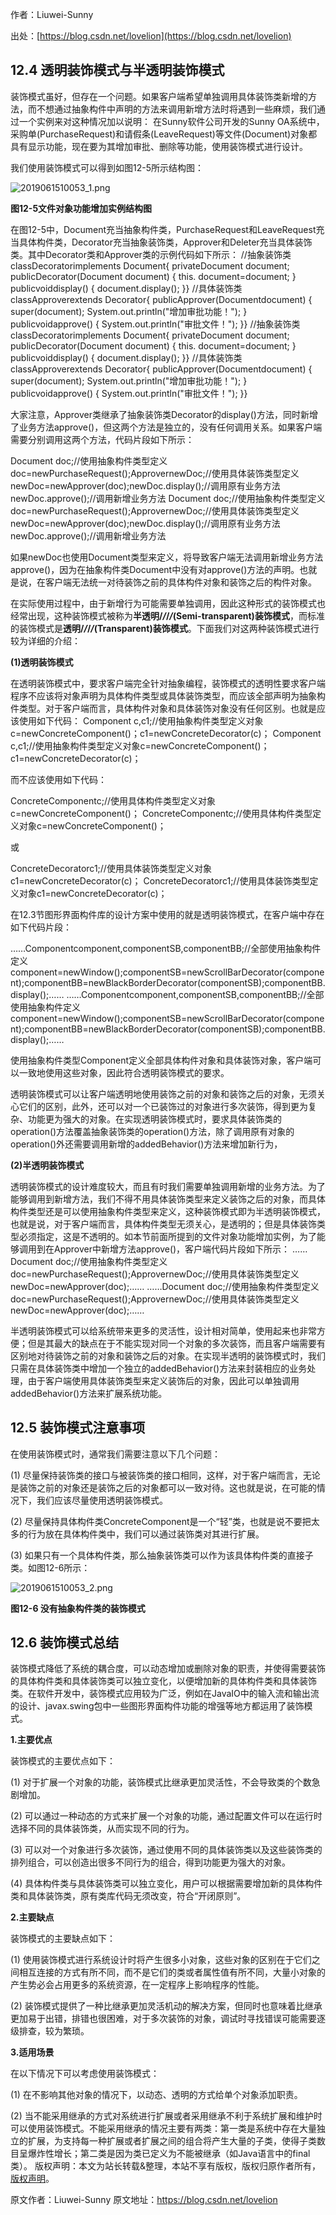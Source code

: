 

  
作者：Liuwei-Sunny

出处：[https://blog.csdn.net/lovelion](https://blog.csdn.net/lovelion)

## 12.4 透明装饰模式与半透明装饰模式

装饰模式虽好，但存在一个问题。如果客户端希望单独调用具体装饰类新增的方法，而不想通过抽象构件中声明的方法来调用新增方法时将遇到一些麻烦，我们通过一个实例来对这种情况加以说明：
在Sunny软件公司开发的Sunny OA系统中，采购单(PurchaseRequest)和请假条(LeaveRequest)等文件(Document)对象都具有显示功能，现在要为其增加审批、删除等功能，使用装饰模式进行设计。

我们使用装饰模式可以得到如图12-5所示结构图：

![2019061510053_1.png](https://gitee.com/hezhiyuan007/java-study/raw/master/images/DesignMode2/d80f21d1-8ecc-432f-9e6f-4e4a031634cc.png)

**图12-5文件对象功能增加实例结构图**

在图12-5中，Document充当抽象构件类，PurchaseRequest和LeaveRequest充当具体构件类，Decorator充当抽象装饰类，Approver和Deleter充当具体装饰类。其中Decorator类和Approver类的示例代码如下所示：
//抽象装饰类classDecoratorimplements Document{ privateDocument document; publicDecorator(Document document) { this. document=document; } publicvoiddisplay() { document.display(); }} //具体装饰类classApproverextends Decorator{ publicApprover(Documentdocument) { super(document); System.out.println("增加审批功能！"); } publicvoidapprove() { System.out.println("审批文件！"); }} //抽象装饰类classDecoratorimplements Document{ privateDocument document; publicDecorator(Document document) { this. document=document; } publicvoiddisplay() { document.display(); }} //具体装饰类classApproverextends Decorator{ publicApprover(Documentdocument) { super(document); System.out.println("增加审批功能！"); } publicvoidapprove() { System.out.println("审批文件！"); }}

大家注意，Approver类继承了抽象装饰类Decorator的display()方法，同时新增了业务方法approve()，但这两个方法是独立的，没有任何调用关系。如果客户端需要分别调用这两个方法，代码片段如下所示：

Document doc;//使用抽象构件类型定义doc=newPurchaseRequest();ApprovernewDoc;//使用具体装饰类型定义newDoc=newApprover(doc);newDoc.display();//调用原有业务方法newDoc.approve();//调用新增业务方法 Document doc;//使用抽象构件类型定义doc=newPurchaseRequest();ApprovernewDoc;//使用具体装饰类型定义newDoc=newApprover(doc);newDoc.display();//调用原有业务方法newDoc.approve();//调用新增业务方法

如果newDoc也使用Document类型来定义，将导致客户端无法调用新增业务方法approve()，因为在抽象构件类Document中没有对approve()方法的声明。也就是说，在客户端无法统一对待装饰之前的具体构件对象和装饰之后的构件对象。

在实际使用过程中，由于新增行为可能需要单独调用，因此这种形式的装饰模式也经常出现，这种装饰模式被称为**半透明/*/*/*/*(Semi-transparent)装饰模式**，而标准的装饰模式是**透明/*/*/*/*(Transparent)装饰模式**。下面我们对这两种装饰模式进行较为详细的介绍：

**(1)透明装饰模式**

在透明装饰模式中，要求客户端完全针对抽象编程，装饰模式的透明性要求客户端程序不应该将对象声明为具体构件类型或具体装饰类型，而应该全部声明为抽象构件类型。对于客户端而言，具体构件对象和具体装饰对象没有任何区别。也就是应该使用如下代码：
Component c,c1;//使用抽象构件类型定义对象c=newConcreteComponent()；c1=newConcreteDecorator(c)； Component c,c1;//使用抽象构件类型定义对象c=newConcreteComponent()；c1=newConcreteDecorator(c)；

而不应该使用如下代码：

ConcreteComponentc;//使用具体构件类型定义对象c=newConcreteComponent()； ConcreteComponentc;//使用具体构件类型定义对象c=newConcreteComponent()；

或

ConcreteDecoratorc1;//使用具体装饰类型定义对象c1=newConcreteDecorator(c)； ConcreteDecoratorc1;//使用具体装饰类型定义对象c1=newConcreteDecorator(c)；

在12.3节图形界面构件库的设计方案中使用的就是透明装饰模式，在客户端中存在如下代码片段：

……Componentcomponent,componentSB,componentBB;//全部使用抽象构件定义component=newWindow();componentSB=newScrollBarDecorator(component);componentBB=newBlackBorderDecorator(componentSB);componentBB.display();…… ……Componentcomponent,componentSB,componentBB;//全部使用抽象构件定义component=newWindow();componentSB=newScrollBarDecorator(component);componentBB=newBlackBorderDecorator(componentSB);componentBB.display();……

使用抽象构件类型Component定义全部具体构件对象和具体装饰对象，客户端可以一致地使用这些对象，因此符合透明装饰模式的要求。

透明装饰模式可以让客户端透明地使用装饰之前的对象和装饰之后的对象，无须关心它们的区别，此外，还可以对一个已装饰过的对象进行多次装饰，得到更为复杂、功能更为强大的对象。在实现透明装饰模式时，要求具体装饰类的operation()方法覆盖抽象装饰类的operation()方法，除了调用原有对象的operation()外还需要调用新增的addedBehavior()方法来增加新行为，

**(2)半透明装饰模式**

透明装饰模式的设计难度较大，而且有时我们需要单独调用新增的业务方法。为了能够调用到新增方法，我们不得不用具体装饰类型来定义装饰之后的对象，而具体构件类型还是可以使用抽象构件类型来定义，这种装饰模式即为半透明装饰模式，也就是说，对于客户端而言，具体构件类型无须关心，是透明的；但是具体装饰类型必须指定，这是不透明的。如本节前面所提到的文件对象功能增加实例，为了能够调用到在Approver中新增方法approve()，客户端代码片段如下所示：
……Document doc;//使用抽象构件类型定义doc=newPurchaseRequest();ApprovernewDoc;//使用具体装饰类型定义newDoc=newApprover(doc);…… ……Document doc;//使用抽象构件类型定义doc=newPurchaseRequest();ApprovernewDoc;//使用具体装饰类型定义newDoc=newApprover(doc);……

半透明装饰模式可以给系统带来更多的灵活性，设计相对简单，使用起来也非常方便；但是其最大的缺点在于不能实现对同一个对象的多次装饰，而且客户端需要有区别地对待装饰之前的对象和装饰之后的对象。在实现半透明的装饰模式时，我们只需在具体装饰类中增加一个独立的addedBehavior()方法来封装相应的业务处理，由于客户端使用具体装饰类型来定义装饰后的对象，因此可以单独调用addedBehavior()方法来扩展系统功能。

## 12.5 装饰模式注意事项

在使用装饰模式时，通常我们需要注意以下几个问题：

(1) 尽量保持装饰类的接口与被装饰类的接口相同，这样，对于客户端而言，无论是装饰之前的对象还是装饰之后的对象都可以一致对待。这也就是说，在可能的情况下，我们应该尽量使用透明装饰模式。

(2) 尽量保持具体构件类ConcreteComponent是一个“轻”类，也就是说不要把太多的行为放在具体构件类中，我们可以通过装饰类对其进行扩展。

(3) 如果只有一个具体构件类，那么抽象装饰类可以作为该具体构件类的直接子类。如图12-6所示：

![2019061510053_2.png](https://gitee.com/hezhiyuan007/java-study/raw/master/images/DesignMode2/27a0c6d4-5d32-40b9-acf7-a65345f11248.png)

**图12-6 没有抽象构件类的装饰模式**

## 12.6 装饰模式总结

装饰模式降低了系统的耦合度，可以动态增加或删除对象的职责，并使得需要装饰的具体构件类和具体装饰类可以独立变化，以便增加新的具体构件类和具体装饰类。在软件开发中，装饰模式应用较为广泛，例如在JavaIO中的输入流和输出流的设计、javax.swing包中一些图形界面构件功能的增强等地方都运用了装饰模式。

**1.主要优点**

装饰模式的主要优点如下：

(1) 对于扩展一个对象的功能，装饰模式比继承更加灵活性，不会导致类的个数急剧增加。

(2) 可以通过一种动态的方式来扩展一个对象的功能，通过配置文件可以在运行时选择不同的具体装饰类，从而实现不同的行为。

(3) 可以对一个对象进行多次装饰，通过使用不同的具体装饰类以及这些装饰类的排列组合，可以创造出很多不同行为的组合，得到功能更为强大的对象。

(4) 具体构件类与具体装饰类可以独立变化，用户可以根据需要增加新的具体构件类和具体装饰类，原有类库代码无须改变，符合“开闭原则”。

**2.主要缺点**

装饰模式的主要缺点如下：

(1) 使用装饰模式进行系统设计时将产生很多小对象，这些对象的区别在于它们之间相互连接的方式有所不同，而不是它们的类或者属性值有所不同，大量小对象的产生势必会占用更多的系统资源，在一定程序上影响程序的性能。

(2) 装饰模式提供了一种比继承更加灵活机动的解决方案，但同时也意味着比继承更加易于出错，排错也很困难，对于多次装饰的对象，调试时寻找错误可能需要逐级排查，较为繁琐。

**3.适用场景**

在以下情况下可以考虑使用装饰模式：

(1) 在不影响其他对象的情况下，以动态、透明的方式给单个对象添加职责。

(2) 当不能采用继承的方式对系统进行扩展或者采用继承不利于系统扩展和维护时可以使用装饰模式。不能采用继承的情况主要有两类：第一类是系统中存在大量独立的扩展，为支持每一种扩展或者扩展之间的组合将产生大量的子类，使得子类数目呈爆炸性增长；第二类是因为类已定义为不能被继承（如Java语言中的final类）。
版权声明：本文为站长转载&整理，本站不享有版权，版权归原作者所有，[版权声明](https://gitee.com/hezhiyuan007/java-notes/raw/master/disclaimer.md)。




原文作者：Liuwei-Sunny 原文地址：https://blog.csdn.net/lovelion